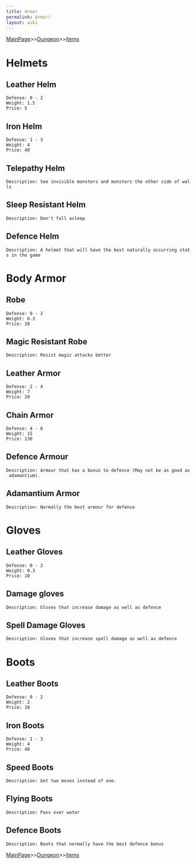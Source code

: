 ```yaml
---
title: Armor
permalink: Armor/
layout: wiki
---
```


[MainPage](/keeperrl_wiki/ "wikilink")>>[Dungeon](/keeperrl_wiki/Dungeon "wikilink")>>[Items](/keeperrl_wiki/Items "wikilink")

Helmets
=======

Leather Helm
------------

`Defense: 0 - 2`  
`Weight: 1.5`  
`Price: 5`

Iron Helm
---------

`Defense: 1 - 3`  
`Weight: 4`  
`Price: 40`

Telepathy Helm
--------------

`Description: See invisible monsters and monsters the other side of walls`

Sleep Resistant Helm
--------------------

`Description: Don't fall asleep`

Defence Helm
------------

`Description: A helmet that will have the best naturally occurring stats in the game`

Body Armor
==========

Robe
----

`Defense: 0 - 2`  
`Weight: 0.3`  
`Price: 10`

Magic Resistant Robe
--------------------

`Description: Resist magic attacks better`

Leather Armor
-------------

`Defense: 2 - 4`  
`Weight: 7`  
`Price: 20`

Chain Armor
-----------

`Defense: 4 - 6`  
`Weight: 15`  
`Price: 130`

Defence Armour
--------------

`Description: Armour that has a bonus to defence (May not be as good as adamantium).`

Adamantium Armor
----------------

`Description: Normally the best armour for defence`

Gloves
======

Leather Gloves
--------------

`Defense: 0 - 2`  
`Weight: 0.3`  
`Price: 10`

Damage gloves
-------------

`Description: Gloves that increase damage as well as defence`

Spell Damage Gloves
-------------------

`Description: Gloves that increase spell damage as well as defence`

Boots
=====

Leather Boots
-------------

`Defense: 0 - 2`  
`Weight: 2`  
`Price: 10`

Iron Boots
----------

`Defense: 1 - 3`  
`Weight: 4`  
`Price: 40`

Speed Boots
-----------

`Description: Get two moves instead of one.`

Flying Boots
------------

`Description: Pass over water`

Defence Boots
-------------

`Description: Boots that normally have the best defence bonus`

[MainPage](/keeperrl_wiki/ "wikilink")>>[Dungeon](/keeperrl_wiki/Dungeon "wikilink")>>[Items](/keeperrl_wiki/Items "wikilink")

